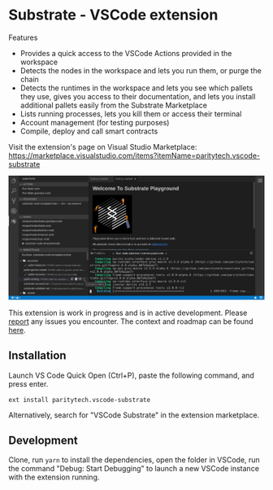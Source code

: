 # Substrate - VSCode extension

Features
* Provides a quick access to the VSCode Actions provided in the workspace
* Detects the nodes in the workspace and lets you run them, or purge the chain
* Detects the runtimes in the workspace and lets you see which pallets they use, gives you access to their documentation, and lets you install additional pallets easily from the Substrate Marketplace
* Lists running processes, lets you kill them or access their terminal
* Account management (for testing purposes)
* Compile, deploy and call smart contracts

Visit the extension's page on Visual Studio Marketplace: https://marketplace.visualstudio.com/items?itemName=paritytech.vscode-substrate

![Screenshot](./screenshot.png)

This extension is work in progress and is in active development. Please [report](https://github.com/paritytech/vscode-substrate/issues/new) any issues you encounter. The context and roadmap can be found [here](https://github.com/paritytech/substrate-playground/issues/28).

## Installation

Launch VS Code Quick Open (Ctrl+P), paste the following command, and press enter.

```
ext install paritytech.vscode-substrate
```

Alternatively, search for "VSCode Substrate" in the extension marketplace.

## Development

Clone, run `yarn` to install the dependencies, open the folder in VSCode, run the command "Debug: Start Debugging" to launch a new VSCode instance with the extension running.